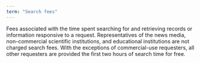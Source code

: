 ```yaml
---
term: "Search fees"
---
```


Fees associated with the time spent searching for and retrieving records or information responsive to a request.  Representatives of the news media, non-commercial scientific institutions, and educational institutions are not charged search fees.  With the exceptions of commercial-use requesters, all other requesters are provided the first two hours of search time for free.

